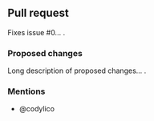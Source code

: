 ## Pull request

Fixes issue #0... .

### Proposed changes

Long description of proposed changes... .

### Mentions

- @codylico

